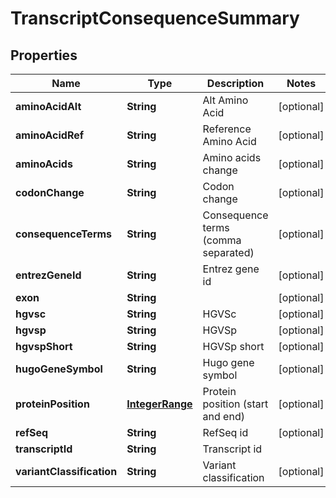 
# TranscriptConsequenceSummary

## Properties
Name | Type | Description | Notes
------------ | ------------- | ------------- | -------------
**aminoAcidAlt** | **String** | Alt Amino Acid |  [optional]
**aminoAcidRef** | **String** | Reference Amino Acid |  [optional]
**aminoAcids** | **String** | Amino acids change |  [optional]
**codonChange** | **String** | Codon change |  [optional]
**consequenceTerms** | **String** | Consequence terms (comma separated) |  [optional]
**entrezGeneId** | **String** | Entrez gene id |  [optional]
**exon** | **String** |  |  [optional]
**hgvsc** | **String** | HGVSc |  [optional]
**hgvsp** | **String** | HGVSp |  [optional]
**hgvspShort** | **String** | HGVSp short |  [optional]
**hugoGeneSymbol** | **String** | Hugo gene symbol |  [optional]
**proteinPosition** | [**IntegerRange**](IntegerRange.md) | Protein position (start and end) |  [optional]
**refSeq** | **String** | RefSeq id |  [optional]
**transcriptId** | **String** | Transcript id | 
**variantClassification** | **String** | Variant classification |  [optional]



